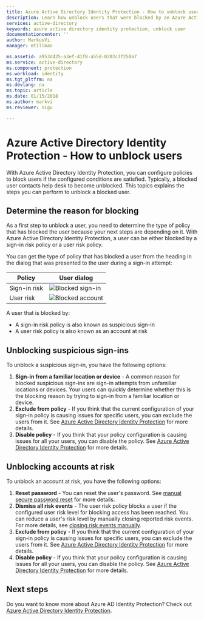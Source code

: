 ```yaml
---
title: Azure Active Directory Identity Protection - How to unblock users | Microsoft Docs
description: Learn how unblock users that were blocked by an Azure Active Directory Identity Protection policy.
services: active-directory
keywords: azure active directory identity protection, unblock user
documentationcenter: ''
author: MarkusVi
manager: mtillman

ms.assetid: a953d425-a3ef-41f8-a55d-0202c3f250a7
ms.service: active-directory
ms.component: protection
ms.workload: identity
ms.tgt_pltfrm: na
ms.devlang: na
ms.topic: article
ms.date: 01/15/2018
ms.author: markvi
ms.reviewer: nigu

---
```

# Azure Active Directory Identity Protection - How to unblock users
With Azure Active Directory Identity Protection, you can configure policies to block users if the configured conditions are satisfied. Typically, a blocked user contacts help desk to become unblocked. This topics explains the steps you can perform to unblock a blocked user.

## Determine the reason for blocking
As a first step to unblock a user, you need to determine the type of policy that has blocked the user because your next steps are depending on it.
With Azure Active Directory Identity Protection, a user can be either blocked by a sign-in risk policy or a user risk policy.

You can get the type of policy that has blocked a user from the heading in the dialog that was presented to the user during a sign-in attempt:

| Policy | User dialog |
| --- | --- |
| Sign-in risk |![Blocked sign-in](./media/active-directory-identityprotection-unblock-howto/02.png) |
| User risk |![Blocked account](./media/active-directory-identityprotection-unblock-howto/104.png) |

A user that is blocked by:

* A sign-in risk policy is also known as suspicious sign-in
* A user risk policy is also known as an account at risk

## Unblocking suspicious sign-ins
To unblock a suspicious sign-in, you have the following options:

1. **Sign-in from a familiar location or device** - A common reason for blocked suspicious sign-ins are sign-in attempts from unfamiliar locations or devices. Your users can quickly determine whether this is the blocking reason by trying to sign-in from a familiar location or device.
2. **Exclude from policy** - If you think that the current configuration of your sign-in policy is causing issues for specific users, you can exclude the users from it. See [Azure Active Directory Identity Protection](active-directory-identityprotection.md) for more details.
3. **Disable policy** - If you think that your policy configuration is causing issues for all your users, you can disable the policy. See [Azure Active Directory Identity Protection](active-directory-identityprotection.md) for more details.

## Unblocking accounts at risk
To unblock an account at risk, you have the following options:

1. **Reset password** - You can reset the user's password. See [manual secure password reset](active-directory-identityprotection.md#manual-secure-password-reset) for more details.
2. **Dismiss all risk events** - The user risk policy blocks a user if the configured user risk level for blocking access has been reached. You can reduce a user's risk level by manually closing reported risk events. For more details, see [closing risk events manually](active-directory-identityprotection.md#closing-risk-events-manually).
3. **Exclude from policy** - If you think that the current configuration of your sign-in policy is causing issues for specific users, you can exclude the users from it. See [Azure Active Directory Identity Protection](active-directory-identityprotection.md) for more details.
4. **Disable policy** - If you think that your policy configuration is causing issues for all your users, you can disable the policy. See [Azure Active Directory Identity Protection](active-directory-identityprotection.md) for more details.

## Next steps
 Do you want to know more about Azure AD Identity Protection? Check out [Azure Active Directory Identity Protection](active-directory-identityprotection.md).
